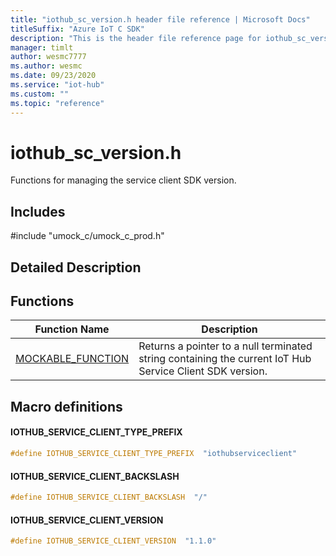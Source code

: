 ```yaml
---                             
title: "iothub_sc_version.h header file reference | Microsoft Docs" 
titleSuffix: "Azure IoT C SDK"            
description: "This is the header file reference page for iothub_sc_version.h in the Azure IoT C SDK. This SDK is used with Azure IoT Hub and Azure IoT Hub Device Provisioning Service"            
manager: timlt                 
author: wesmc7777              
ms.author: wesmc               
ms.date: 09/23/2020                    
ms.service: "iot-hub"             
ms.custom: ""                
ms.topic: "reference"        
---                            
```


# iothub_sc_version.h 

Functions for managing the service client SDK version.

## Includes

\#include "umock_c/umock_c_prod.h"  

## Detailed Description

## Functions

Function Name                  | Description                                
--------------------------------|---------------------------------------------
[MOCKABLE_FUNCTION](./iothub-sc-version-h/mockable-function.md)            | Returns a pointer to a null terminated string containing the current IoT Hub Service Client SDK version.

## Macro definitions

#### IOTHUB_SERVICE_CLIENT_TYPE_PREFIX

```C
#define IOTHUB_SERVICE_CLIENT_TYPE_PREFIX  "iothubserviceclient" 
```

#### IOTHUB_SERVICE_CLIENT_BACKSLASH

```C
#define IOTHUB_SERVICE_CLIENT_BACKSLASH  "/" 
```

#### IOTHUB_SERVICE_CLIENT_VERSION

```C
#define IOTHUB_SERVICE_CLIENT_VERSION  "1.1.0" 
```

